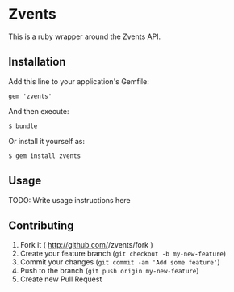 # Zvents

This is a ruby wrapper around the Zvents API.

## Installation

Add this line to your application's Gemfile:

    gem 'zvents'

And then execute:

    $ bundle

Or install it yourself as:

    $ gem install zvents

## Usage

TODO: Write usage instructions here

## Contributing

1. Fork it ( http://github.com/<my-github-username>/zvents/fork )
2. Create your feature branch (`git checkout -b my-new-feature`)
3. Commit your changes (`git commit -am 'Add some feature'`)
4. Push to the branch (`git push origin my-new-feature`)
5. Create new Pull Request
